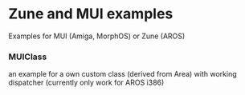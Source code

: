 # Zune and MUI examples

Examples for MUI (Amiga, MorphOS) or Zune (AROS)

### MUIClass
an example for a own custom class (derived from Area) with working dispatcher (currently only work for AROS i386)

